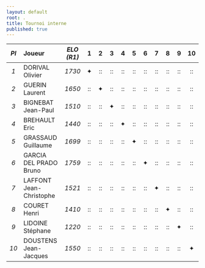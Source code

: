 ```yaml
---
layout: default
root: .
title: Tournoi interne
published: true
---
```



|*Pl*|  **Joueur** |   *ELO (R1)*      |1 |2 |3 |4 |5 |6 |7 |8 |9 |10|
|:-:|:------------ |:-----------------:|:-:|:-:|:-:|:-:|:-:|:-:|:-:|:-:|:-:|:-:|
|*1*| DORIVAL Olivier         | *1730* |&#10022;|::|::|::|::|::|::|::|::|::|
|*2*| GUERIN Laurent          | *1650* |::|&#10022;|::|::|::|::|::|::|::|::|
|*3*| BIGNEBAT Jean-Paul      | *1510* |::|::|&#10022;|::|::|::|::|::|::|::|
|*4*| BREHAULT Eric           | *1440* |::|::|::|&#10022;|::|::|::|::|::|::|
|*5*| GRASSAUD Guillaume      | *1699* |::|::|::|::|&#10022;|::|::|::|::|::|
|*6*| GARCIA DEL PRADO Bruno  | *1759* |::|::|::|::|::|&#10022;|::|::|::|::|
|*7*| LAFFONT Jean-Christophe | *1521* |::|::|::|::|::|::|&#10022;|::|::|::|
|*8*| COURET Henri            | *1410* |::|::|::|::|::|::|::|&#10022;|::|::|
|*9*| LIDOINE Stéphane        | *1220* |::|::|::|::|::|::|::|::|&#10022;|::|
|*10*| DOUSTENS Jean-Jacques  | *1550* |::|::|::|::|::|::|::|::|::|&#10022;|

